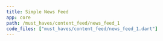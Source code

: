 ```yaml
---
title: Simple News Feed
app: core
path: /must_haves/content_feed/news_feed_1
code_files: ["must_haves/content_feed/news_feed_1.dart"]
---
```

